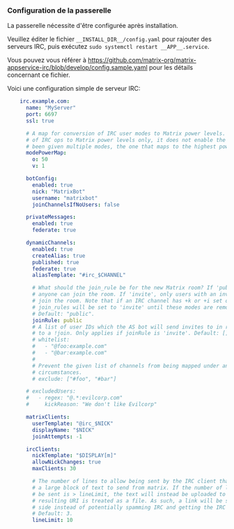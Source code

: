 ### Configuration de la passerelle

La passerelle nécessite d'être configurée après installation.

Veuillez éditer le fichier `__INSTALL_DIR__/config.yaml` pour rajouter des serveurs IRC, puis exécutez `sudo systemctl restart __APP__.service`.

Vous pouvez vous référer à <https://github.com/matrix-org/matrix-appservice-irc/blob/develop/config.sample.yaml> pour les détails concernant ce fichier.

Voici une configuration simple de serveur IRC:

```yaml
    irc.example.com:
      name: "MyServer"
      port: 6697
      ssl: true

      # A map for conversion of IRC user modes to Matrix power levels. This enables bridging
      # of IRC ops to Matrix power levels only, it does not enable the reverse. If a user has
      # been given multiple modes, the one that maps to the highest power level will be used.
      modePowerMap:
        o: 50
        v: 1

      botConfig:
        enabled: true
        nick: "MatrixBot"
        username: "matrixbot"
        joinChannelsIfNoUsers: false

      privateMessages:
        enabled: true
        federate: true

      dynamicChannels:
        enabled: true
        createAlias: true
        published: true
        federate: true
        aliasTemplate: "#irc_$CHANNEL"

        # What should the join_rule be for the new Matrix room? If 'public',
        # anyone can join the room. If 'invite', only users with an invite can
        # join the room. Note that if an IRC channel has +k or +i set on it,
        # join_rules will be set to 'invite' until these modes are removed.
        # Default: "public".
        joinRule: public
        # A list of user IDs which the AS bot will send invites to in response
        # to a !join. Only applies if joinRule is 'invite'. Default: []
        # whitelist:
        #   - "@foo:example.com"
        #   - "@bar:example.com"
        #
        # Prevent the given list of channels from being mapped under any
        # circumstances.
        # exclude: ["#foo", "#bar"]

      # excludedUsers:
      #   - regex: "@.*:evilcorp.com"
      #     kickReason: "We don't like Evilcorp"

      matrixClients:
        userTemplate: "@irc_$NICK"
        displayName: "$NICK"
        joinAttempts: -1

      ircClients:
        nickTemplate: "$DISPLAY[m]"
        allowNickChanges: true
        maxClients: 30

        # The number of lines to allow being sent by the IRC client that has received
        # a large block of text to send from matrix. If the number of lines that would
        # be sent is > lineLimit, the text will instead be uploaded to matrix and the
        # resulting URI is treated as a file. As such, a link will be sent to the IRC
        # side instead of potentially spamming IRC and getting the IRC client kicked.
        # Default: 3.
        lineLimit: 10

```
